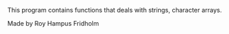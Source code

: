 
This program contains functions that deals with
strings, character arrays.

Made by Roy Hampus Fridholm 

